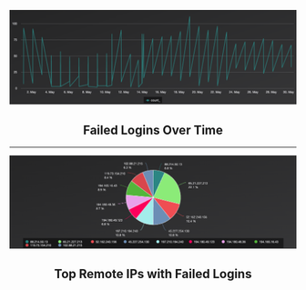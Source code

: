 
![Failed Logins Over Time](/visuals/line-chart-failed-logins.png)
<div align="center">
  <h2><strong>Failed Logins Over Time</strong></h2>
</div>

---
![Failed Logins Over Time](/visuals/top-remote-ips-with-failed-logins.png)
<div align="center">
  <h2><strong>Top Remote IPs with Failed Logins</strong></h2>
</div>
